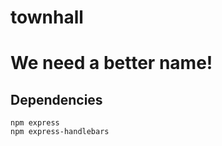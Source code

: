 townhall
==========

# We need a better name!

## Dependencies
```
npm express
npm express-handlebars
```

